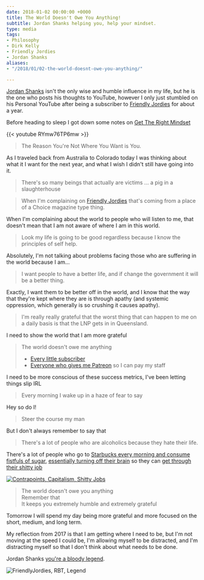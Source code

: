 ```yaml
---
date: 2018-01-02 00:00:00 +0000
title: The World Doesn't Owe You Anything!
subtitle: Jordan Shanks helping you, help your mindset.
type: media
tags:
- Philosophy
- Dirk Kelly
- Friendly Jordies
- Jordan Shanks
aliases:
- "/2018/01/02-the-world-doesnt-owe-you-anything/"

---
```

<!-- Welcome to the comments -->

[Jordan Shanks](https://www.youtube.com/channel/UCaoxFlhy4oGz3EvkTGhWvkA/feed) isn't the only wise and humble influence in my life, but he is the one who posts his thoughts to YouTube, however I only just stumbled on his Personal YouTube after being a subscriber to [Friendly Jordies](http://youtube.com/friendlyjordies) for about a year.

Before heading to sleep I got down some notes on [Get The Right Mindset](https://www.youtube.com/watch?v=RYmw76TP6mw)

{{< youtube RYmw76TP6mw >}}

> The Reason You're Not Where You Want is You.

As I traveled back from Australia to Colorado today I was thinking about what it I want for the next year, and what I wish I didn't still have going into it.

> There's so many beings that actually are victims ... a pig in a slaughterhouse

> When I'm complaining on [Friendly Jordies](https://www.youtube.com/friendlyjordies) that's coming from a place of a Choice magazine type thing.

When I'm complaining about the world to people who will listen to me, that doesn't mean that I am not aware of where I am in this world.

> Look my life is going to be good regardless because I know the principles of self help.

Absolutely, I'm not talking about problems facing those who are suffering in the world because I am...

> I want people to have a better life, and if change the government it will be a better thing.

Exactly, I want them to be better off in the world, and I know that the way that they're kept where they are is through apathy (and systemic oppression, which generally is so crushing it causes apathy).

> I'm really really grateful that the worst thing that can happen to me on a daily basis is that the LNP gets in in Queensland.

I need to show the world that I am more grateful

> The world doesn't owe me anything<br/>
> - [Every little subscriber](https://www.youtube.com/friendlyjordies)<br/>
> - [Everyone who gives me Patreon](https://www.patreon.com/friendlyjordies) so I can pay my staff

I need to be more conscious of these success metrics, I've been letting things slip IRL

> Every morning I wake up in a haze of fear to say

Hey so do I!

> Steer the course my man

But I don't always remember to say that

> There's a lot of people who are alcoholics because they hate their life.

There's a lot of people who go to [Starbucks every morning and consume fistfuls of sugar](https://www.popsugar.com/fitness/Sugar-Starbucks-Drinks-40253291), [essentially turning off their brain](https://www.reddit.com/r/science/comments/7nm0n8/study_suggests_sugar_coma_is_real_glucose/) so they can [get through their shitty job](https://www.youtube.com/watch?v=gJW4-cOZt8A&t=5m2s)

[![Contrapoints, Capitalism, Shitty Jobs](/images/contrapoints/capitalism/shitty-jobs.png)](https://www.youtube.com/watch?v=gJW4-cOZt8A&t=5m2s)

> The world doesn't owe you anything<br/>
> Remember that<br/>
> It keeps you extremely humble and extremely grateful

Tomorrow I will spend my day being more grateful and more focused on the short, medium, and long term.

My reflection from 2017 is that I am getting where I need to be, but I'm not moving at the speed I could be, I'm allowing myself to be distracted, and I'm distracting myself so that I don't think about what needs to be done.

Jordan Shanks [you're a bloody legend](https://www.youtube.com/watch?v=WzN-X-haYa0&feature=youtu.be&t=3m5s).

![FriendlyJordies, RBT, Legend](/images/friendlyjordies/rbt/legend.png)

<!--

Some other screenshots

![FriendlyJordies, RBT, Dickhead](/images/friendlyjordies/rbt/dickhead.png)

![FriendlyJordies, RBT, Cop](/images/friendlyjordies/rbt/cop.png)

-->
